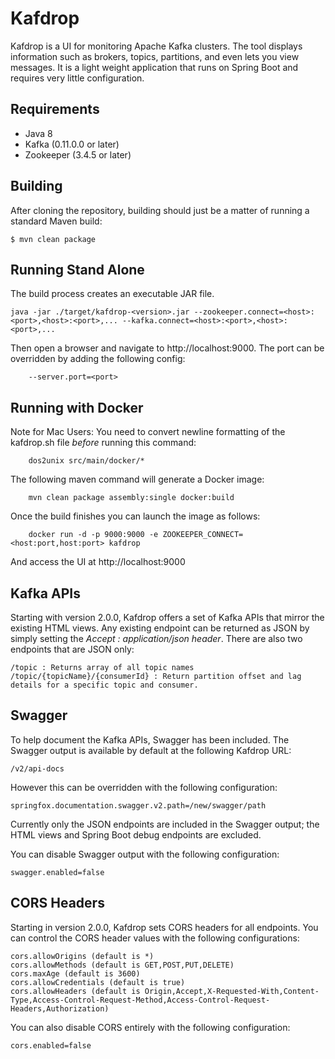 # Kafdrop

Kafdrop is a UI for monitoring Apache Kafka clusters. The tool displays information such as brokers, topics, partitions, and even lets you view messages. It is a light weight application that runs on Spring Boot and requires very little configuration.

## Requirements

* Java 8
* Kafka (0.11.0.0 or later)
* Zookeeper (3.4.5 or later)

## Building

After cloning the repository, building should just be a matter of running a standard Maven build:

```
$ mvn clean package
```

## Running Stand Alone

The build process creates an executable JAR file.  

```
java -jar ./target/kafdrop-<version>.jar --zookeeper.connect=<host>:<port>,<host>:<port>,... --kafka.connect=<host>:<port>,<host>:<port>,...
```

Then open a browser and navigate to http://localhost:9000. The port can be overridden by adding the following config:

```
    --server.port=<port>
```

## Running with Docker

Note for Mac Users: You need to convert newline formatting of the kafdrop.sh file *before* running this command:

```
    dos2unix src/main/docker/*
```

The following maven command will generate a Docker image:

```
    mvn clean package assembly:single docker:build
```


Once the build finishes you can launch the image as follows:

```
    docker run -d -p 9000:9000 -e ZOOKEEPER_CONNECT=<host:port,host:port> kafdrop
```

And access the UI at http://localhost:9000

## Kafka APIs

Starting with version 2.0.0, Kafdrop offers a set of Kafka APIs that mirror the existing HTML views. Any existing endpoint can be returned as JSON by simply setting the *Accept : application/json header*. There are also two endpoints that are JSON only:

    /topic : Returns array of all topic names
    /topic/{topicName}/{consumerId} : Return partition offset and lag details for a specific topic and consumer.

## Swagger

To help document the Kafka APIs, Swagger has been included. The Swagger output is available by default at the following Kafdrop URL:

    /v2/api-docs
    
However this can be overridden with the following configuration:

    springfox.documentation.swagger.v2.path=/new/swagger/path

Currently only the JSON endpoints are included in the Swagger output; the HTML views and Spring Boot debug endpoints are excluded.

You can disable Swagger output with the following configuration:

    swagger.enabled=false

## CORS Headers

Starting in version 2.0.0, Kafdrop sets CORS headers for all endpoints. You can control the CORS header values with the following configurations:

    cors.allowOrigins (default is *)
    cors.allowMethods (default is GET,POST,PUT,DELETE)
    cors.maxAge (default is 3600)
    cors.allowCredentials (default is true)
    cors.allowHeaders (default is Origin,Accept,X-Requested-With,Content-Type,Access-Control-Request-Method,Access-Control-Request-Headers,Authorization)
    
You can also disable CORS entirely with the following configuration:

    cors.enabled=false
